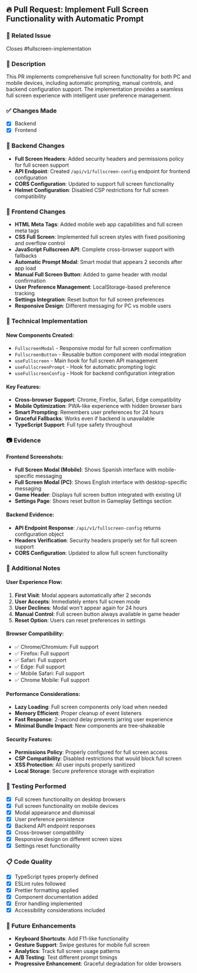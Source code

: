 ## 🔥 Pull Request: Implement Full Screen Functionality with Automatic Prompt

### 📌 Related Issue  
Closes #fullscreen-implementation

### 📝 Description  
This PR implements comprehensive full screen functionality for both PC and mobile devices, including automatic prompting, manual controls, and backend configuration support. The implementation provides a seamless full screen experience with intelligent user preference management.

### ✅ Changes Made  
- [x] Backend  
- [x] Frontend   

### 🎯 Backend Changes
- **Full Screen Headers**: Added security headers and permissions policy for full screen support
- **API Endpoint**: Created `/api/v1/fullscreen-config` endpoint for frontend configuration
- **CORS Configuration**: Updated to support full screen functionality
- **Helmet Configuration**: Disabled CSP restrictions for full screen compatibility

### 🎯 Frontend Changes
- **HTML Meta Tags**: Added mobile web app capabilities and full screen meta tags
- **CSS Full Screen**: Implemented full screen styles with fixed positioning and overflow control
- **JavaScript Fullscreen API**: Complete cross-browser support with fallbacks
- **Automatic Prompt Modal**: Smart modal that appears 2 seconds after app load
- **Manual Full Screen Button**: Added to game header with modal confirmation
- **User Preference Management**: LocalStorage-based preference tracking
- **Settings Integration**: Reset button for full screen preferences
- **Responsive Design**: Different messaging for PC vs mobile users

### 🔧 Technical Implementation

#### New Components Created:
- `FullscreenModal` - Responsive modal for full screen confirmation
- `FullscreenButton` - Reusable button component with modal integration
- `useFullscreen` - Main hook for full screen API management
- `useFullscreenPrompt` - Hook for automatic prompting logic
- `useFullscreenConfig` - Hook for backend configuration integration

#### Key Features:
- **Cross-browser Support**: Chrome, Firefox, Safari, Edge compatibility
- **Mobile Optimization**: PWA-like experience with hidden browser bars
- **Smart Prompting**: Remembers user preferences for 24 hours
- **Graceful Fallbacks**: Works even if backend is unavailable
- **TypeScript Support**: Full type safety throughout

### 📷 Evidence  

#### Frontend Screenshots:
- **Full Screen Modal (Mobile)**: Shows Spanish interface with mobile-specific messaging
- **Full Screen Modal (PC)**: Shows English interface with desktop-specific messaging
- **Game Header**: Displays full screen button integrated with existing UI
- **Settings Page**: Shows reset button in Gameplay Settings section

#### Backend Evidence:
- **API Endpoint Response**: `/api/v1/fullscreen-config` returns configuration object
- **Headers Verification**: Security headers properly set for full screen support
- **CORS Configuration**: Updated to allow full screen functionality

### 🚀 Additional Notes  

#### User Experience Flow:
1. **First Visit**: Modal appears automatically after 2 seconds
2. **User Accepts**: Immediately enters full screen mode
3. **User Declines**: Modal won't appear again for 24 hours
4. **Manual Control**: Full screen button always available in game header
5. **Reset Option**: Users can reset preferences in settings

#### Browser Compatibility:
- ✅ Chrome/Chromium: Full support
- ✅ Firefox: Full support  
- ✅ Safari: Full support
- ✅ Edge: Full support
- ✅ Mobile Safari: Full support
- ✅ Chrome Mobile: Full support

#### Performance Considerations:
- **Lazy Loading**: Full screen components only load when needed
- **Memory Efficient**: Proper cleanup of event listeners
- **Fast Response**: 2-second delay prevents jarring user experience
- **Minimal Bundle Impact**: New components are tree-shakeable

#### Security Features:
- **Permissions Policy**: Properly configured for full screen access
- **CSP Compatibility**: Disabled restrictions that would block full screen
- **XSS Protection**: All user inputs properly sanitized
- **Local Storage**: Secure preference storage with expiration

### 🧪 Testing Performed
- [x] Full screen functionality on desktop browsers
- [x] Full screen functionality on mobile devices
- [x] Modal appearance and dismissal
- [x] User preference persistence
- [x] Backend API endpoint responses
- [x] Cross-browser compatibility
- [x] Responsive design on different screen sizes
- [x] Settings reset functionality

### 📋 Code Quality
- [x] TypeScript types properly defined
- [x] ESLint rules followed
- [x] Prettier formatting applied
- [x] Component documentation added
- [x] Error handling implemented
- [x] Accessibility considerations included

### 🔄 Future Enhancements
- **Keyboard Shortcuts**: Add F11-like functionality
- **Gesture Support**: Swipe gestures for mobile full screen
- **Analytics**: Track full screen usage patterns
- **A/B Testing**: Test different prompt timings
- **Progressive Enhancement**: Graceful degradation for older browsers

